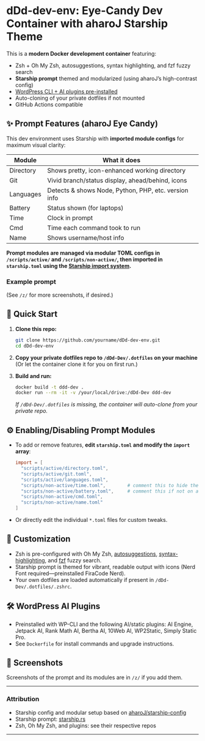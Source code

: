 # dDd-dev-env: Eye-Candy Dev Container with aharoJ Starship Theme

This is a **modern Docker development container** featuring:
- Zsh + Oh My Zsh, autosuggestions, syntax highlighting, and fzf fuzzy search
- **Starship prompt** themed and modularized (using aharoJ’s high-contrast config)
- [WordPress CLI + AI plugins pre-installed](#wordpress-ai-plugins)
- Auto-cloning of your private dotfiles if not mounted
- GitHub Actions compatible

## ✨ Prompt Features (aharoJ Eye Candy)

This dev environment uses Starship with **imported module configs** for maximum visual clarity:

| Module      | What it does                                             |
|-------------|---------------------------------------------------------|
| Directory   | Shows pretty, icon-enhanced working directory           |
| Git         | Vivid branch/status display, ahead/behind, icons        |
| Languages   | Detects & shows Node, Python, PHP, etc. version info    |
| Battery     | Status shown (for laptops)                              |
| Time        | Clock in prompt                                         |
| Cmd         | Time each command took to run                           |
| Name        | Shows username/host info                                |

**Prompt modules are managed via modular TOML configs in `/scripts/active/` and `/scripts/non-active/`, then imported in `starship.toml` using the [Starship import system](https://starship.rs/config/#importing-other-configs).**

### Example prompt

(See `/z/` for more screenshots, if desired.)

## 🐳 Quick Start

1. **Clone this repo:**
   ```sh
   git clone https://github.com/yourname/dDd-dev-env.git
   cd dDd-dev-env
   ```

2. **Copy your private dotfiles repo to `/dDd-Dev/.dotfiles` on your machine**  
   (Or let the container clone it for you on first run.)

3. **Build and run:**
   ```sh
   docker build -t ddd-dev .
   docker run --rm -it -v /your/local/drive:/dDd-Dev ddd-dev
   ```

   *If `/dDd-Dev/.dotfiles` is missing, the container will auto-clone from your private repo.*

## ⚙️ Enabling/Disabling Prompt Modules

- To add or remove features, **edit `starship.toml` and modify the `import` array**:
  ```toml
  import = [
    "scripts/active/directory.toml",
    "scripts/active/git.toml",
    "scripts/active/languages.toml",
    "scripts/non-active/time.toml",        # comment this to hide the clock
    "scripts/non-active/battery.toml",     # comment this if not on a laptop
    "scripts/non-active/cmd.toml",
    "scripts/non-active/name.toml"
  ]
  ```
- Or directly edit the individual `*.toml` files for custom tweaks.

## 📝 Customization

- Zsh is pre-configured with Oh My Zsh, [autosuggestions](https://github.com/zsh-users/zsh-autosuggestions), [syntax-highlighting](https://github.com/zsh-users/zsh-syntax-highlighting), and [fzf](https://github.com/junegunn/fzf) fuzzy search.
- Starship prompt is themed for vibrant, readable output with icons (Nerd Font required—preinstalled FiraCode Nerd).
- Your own dotfiles are loaded automatically if present in `/dDd-Dev/.dotfiles/.zshrc`.

## 🛠️ WordPress AI Plugins

- Preinstalled with WP-CLI and the following AI/static plugins: AI Engine, Jetpack AI, Rank Math AI, Bertha AI, 10Web AI, WP2Static, Simply Static Pro.
- See `Dockerfile` for install commands and upgrade instructions.

## 🚀 Screenshots

Screenshots of the prompt and its modules are in `/z/` if you add them.

---

### Attribution

- Starship config and modular setup based on [aharoJ/starship-config](https://github.com/aharoJ/starship-config)
- Starship prompt: [starship.rs](https://starship.rs/)
- Zsh, Oh My Zsh, and plugins: see their respective repos

---
